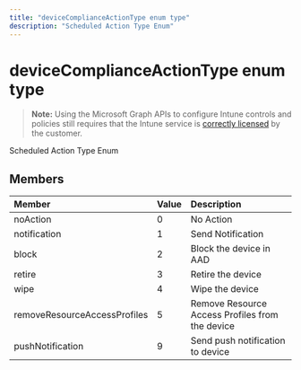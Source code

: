 ---title: "deviceComplianceActionType enum type"description: "Scheduled Action Type Enum"---# deviceComplianceActionType enum type

> **Note:** Using the Microsoft Graph APIs to configure Intune controls and policies still requires that the Intune service is [correctly licensed](https://go.microsoft.com/fwlink/?linkid=839381) by the customer.

Scheduled Action Type Enum
## Members
|Member|Value|Description|
|:---|:---|:---|
|noAction|0|No Action|
|notification|1|Send Notification|
|block|2|Block the device in AAD|
|retire|3|Retire the device|
|wipe|4|Wipe the device|
|removeResourceAccessProfiles|5|Remove Resource Access Profiles from the device|
|pushNotification|9|Send push notification to device|



